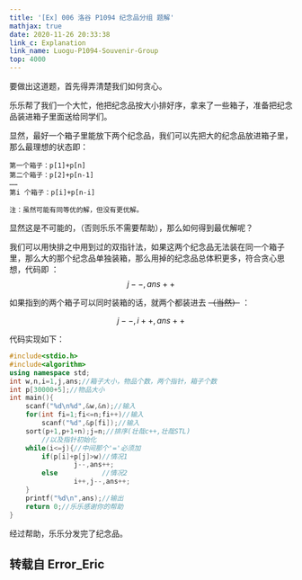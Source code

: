 ```yaml
---
title: '[Ex] 006 洛谷 P1094 纪念品分组 题解'
mathjax: true
date: 2020-11-26 20:33:38
link_c: Explanation
link_name: Luogu-P1094-Souvenir-Group
top: 4000
---
```



要做出这道题，首先得弄清楚我们如何贪心。

<!--more-->

乐乐帮了我们一个大忙，他把纪念品按大小排好序，拿来了一些箱子，准备把纪念品装进箱子里面送给同学们。

显然，最好一个箱子里能放下两个纪念品，我们可以先把大的纪念品放进箱子里，那么最理想的状态即：

```
第一个箱子：p[1]+p[n]
第二个箱子：p[2]+p[n-1]
……
第i 个箱子：p[i]+p[n-i]

注：虽然可能有同等优的解，但没有更优解。

```

显然这是不可能的，（否则乐乐不需要帮助），那么如何得到最优解呢？

我们可以用快排之中用到过的双指针法，如果这两个纪念品无法装在同一个箱子里，那么大的那个纪念品单独装箱，那么用掉的纪念品总体积更多，符合贪心思想，代码即 ： 
$$j--,ans++$$

如果指到的两个箱子可以同时装箱的话，就两个都装进去
~~（当然）~~
：

$$j--,i++,ans++$$

代码实现如下：
```cpp
#include<stdio.h>
#include<algorithm>
using namespace std;
int w,n,i=1,j,ans;//箱子大小，物品个数，两个指针，箱子个数
int p[30000+5];//物品大小
int main(){
	scanf("%d\n%d",&w,&n);//输入
	for(int fi=1;fi<=n;fi++)//输入
		scanf("%d",&p[fi]);//输入
	sort(p+1,p+1+n);j=n;//排序(壮哉c++,壮哉STL)
    	//以及指针初始化
	while(i<=j){//中间那个'='必须加
		if(p[i]+p[j]>w)//情况1
       			j--,ans++;
		else 	       //情况2
        		i++,j--,ans++;
	}
	printf("%d\n",ans);//输出
    return 0;//乐乐感谢你的帮助
}
```
经过帮助，乐乐分发完了纪念品。

## 转载自 Error_Eric